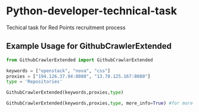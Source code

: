 # Python-developer-technical-task
Techical task for Red Points recruitment process


Example Usage for GithubCrawlerExtended
-------------

```python
from GithubCrawlerExtended import GithubCrawlerExtended

keywords = ["openstack", "nova", "css"]
proxies = ["194.126.37.94:8080", "13.78.125.167:8080"]
type = 'Repositories'

GithubCrawlerExtended(keywords,proxies,type)

GithubCrawlerExtended(keywords,proxies,type, more_info=True) #for more info pass more_info as true
```
